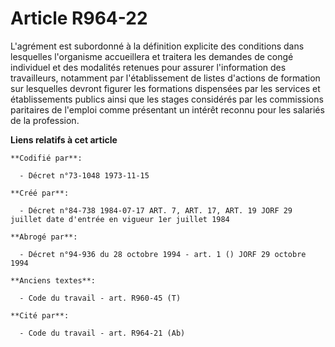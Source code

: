 # Article R964-22

L'agrément est subordonné à la définition explicite des conditions dans lesquelles l'organisme accueillera et traitera les
demandes de congé individuel et des modalités retenues pour assurer l'information des travailleurs, notamment par
l'établissement de listes d'actions de formation sur lesquelles devront figurer les formations dispensées par les services et
établissements publics ainsi que les stages considérés par les commissions paritaires de l'emploi comme présentant un intérêt
reconnu pour les salariés de la profession.

**Liens relatifs à cet article**

	**Codifié par**:

	  - Décret n°73-1048 1973-11-15

	**Créé par**:

	  - Décret n°84-738 1984-07-17 ART. 7, ART. 17, ART. 19 JORF 29 juillet date d'entrée en vigueur 1er juillet 1984

	**Abrogé par**:

	  - Décret n°94-936 du 28 octobre 1994 - art. 1 () JORF 29 octobre 1994

	**Anciens textes**:

	  - Code du travail - art. R960-45 (T)

	**Cité par**:

	  - Code du travail - art. R964-21 (Ab)
